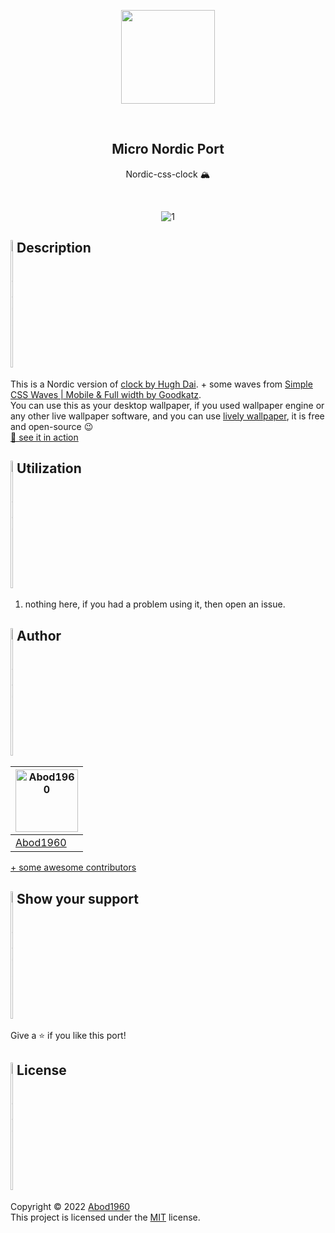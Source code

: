 <p align="center">
    <img src="https://i.imgur.com/xDQfTqK.png" width = 150rem/>
</p>
<br>
<h2 align="center"> <b>Micro Nordic Port</b> </h2>
<p align="center">Nordic-css-clock 🏔
</p>

<br>
<div align="center">
  
![1](https://i.imgur.com/zZG2moX.png)

</div>

<h2 style="display: flex; flex-direction: row; justify-content: start;"> <img width="2%" alt="Abod1960" src="https://i.imgur.com/9dexckH.png"> Description</h2>

This is a Nordic version of [clock by Hugh Dai](https://codepen.io/HughDai/pen/MKKXJp). + some waves from [Simple CSS Waves | Mobile & Full width by
Goodkatz](https://codepen.io/goodkatz/pen/LYPGxQz).<br>
You can use this as your desktop wallpaper, if you used wallpaper engine or any other live wallpaper software, and you can use [lively wallpaper](https://rocksdanister.github.io/lively/), it is free and open-source 😉<br>
[💠 see it in action](https://micro-nordic.github.io/Nordic-css-clock/)

<h2 style="display: flex; flex-direction: row; justify-content: start;"> <img width="2%" alt="Abod1960" src="https://i.imgur.com/TzoPeWE.png"> Utilization</h2>

1. nothing here, if you had a problem using it, then open an issue.


  
<h2 style="display: flex; flex-direction: row; justify-content: start;"> <img width="2%" alt="Abod1960" src="https://i.imgur.com/89PM7QC.png"> Author</h2>




<a href="https://github.com/Abod1960" alt=""><img width="100" alt="Abod1960" src="https://avatars.githubusercontent.com/u/79435005?v=4"></a> |
--- |
<a alt="Abod1960" href="https://github.com/Abod1960">Abod1960</a> |


[+ some awesome contributors](https://github.com/Micro-Nordic/Nordic-css-clock/graphs/contributors)
  
<h2 style="display: flex; flex-direction: row; justify-content: start;"> <img width="2%" alt="Abod1960" src="https://i.imgur.com/zaTDMta.png"> Show your support</h2>

Give a ⭐️ if you like this port!
  
<h2 style="display: flex; flex-direction: row; justify-content: start;"> <img width="2%" alt="Abod1960" src="https://i.imgur.com/oUWxDRu.png"> License</h2>

Copyright © 2022 [Abod1960](https://github.com/Abod1960)<br>
This project is licensed under the [MIT](https://github.com/Micro-Nordic/Nordic-css-clock/blob/main/LICENSE) license.<br>


